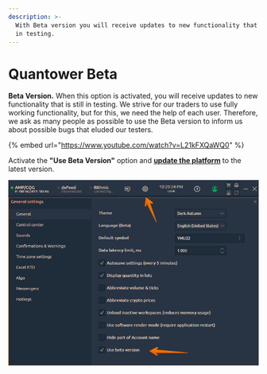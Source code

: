 ```yaml
---
description: >-
  With Beta version you will receive updates to new functionality that is still
  in testing.
---
```


# Quantower Beta

**Beta Version.** When this option is activated, you will receive updates to new functionality that is still in testing. We strive for our traders to use fully working functionality, but for this, we need the help of each user. Therefore, we ask as many people as possible to use the Beta version to inform us about possible bugs that eluded our testers.

{% embed url="https://www.youtube.com/watch?v=L21kFXQaWQ0" %}

Activate the **"Use Beta Version"** option and [**update the platform**](application-updates.md) to the latest version.

![](<../.gitbook/assets/image (353).png>)

